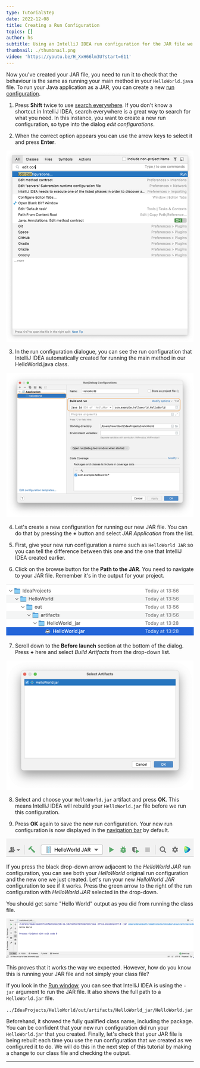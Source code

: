 ```yaml
---
type: TutorialStep
date: 2022-12-08
title: Creating a Run Configuration
topics: []
author: hs
subtitle: Using an IntelliJ IDEA run configuration for the JAR file we created.
thumbnail: ./thumbnail.png
video: 'https://youtu.be/H_XxH66lm3U?start=611'
---
```


Now you've created your JAR file, you need to run it to check that the behaviour is the same as running your main method in your `HelloWorld.java` file. To run your Java application as a JAR, you can create a new [run configuration](https://www.jetbrains.com/help/idea/run-debug-configuration.html). 

1) Press **Shift** twice to use [search everywhere](https://www.jetbrains.com/idea/guide/tips/search-everywhere/). If you don't know a shortcut in IntelliJ IDEA, search everywhere is a great way to search for what you need. In this instance, you want to create a new run configuration, so type into the dialog _edit configurations_.


2) When the correct option appears you can use the arrow keys to select it and press **Enter**. 

 ![Searching for edit configurations in search everywhere](edit-config-search-everywhere.png)

3) In the run configuration dialogue, you can see the run configuration that IntelliJ IDEA automatically created for running the main method in our HelloWorld.java class. 

![Run configuration for HelloWorld.java](class-run-configuration.png)

4) Let's create a new configuration for running our new JAR file. You can do that by pressing the **+** button and select _JAR Application_ from the list.


5) First, give your new run configuration a name such as `HelloWorld JAR` so you can tell the difference between this one and the one that IntelliJ IDEA created earlier. 


6) Click on the browse button for the **Path to the JAR**. You need to navigate to your JAR file. Remember it's in the output for your project. 

![Path to JAR file](path-to-jar.png)

7) Scroll down to the **Before launch** section at the bottom of the dialog. Press **+** here and select _Build Artifacts_ from the drop-down list.

 ![Select artifacts](select-artifacts.png)

8) Select and choose your `HelloWorld.jar` artifact and press **OK**. This means IntelliJ IDEA will rebuild your `HelloWorld.jar` file before we run this configuration. 


9) Press **OK** again to save the new run configuration. Your new run configuration is now displayed in the [navigation bar](https://www.jetbrains.com/help/idea/run-debug-configuration.html) by default.

![New JAR run configuration in the navigation bar](new-run-config-nav-bar.png)

If you press the black drop-down arrow adjacent to the _HelloWorld JAR_ run configuration, you can see both your _HelloWorld_ original run configuration and the new one we just created. Let's run your new _HelloWorld JAR_ configuration to see if it works. Press the green arrow to the right of the run configuration with _HelloWorld JAR_ selected in the drop-down. 

You should get same "Hello World" output as you did from running the class file.

![Run window from the JAR file](run-output-with-jar.png)

This proves that it works the way we expected. However, how do you know this is running your JAR file and not simply your class file? 

If you look in the [Run window](https://www.jetbrains.com/help/idea/run-tool-window.html), you can see that IntelliJ IDEA is using the `-jar` argument to run the JAR file. It also shows the full path to a `HelloWorld.jar` file.

`../IdeaProjects/HelloWorld/out/artifacts/HelloWorld_jar/HelloWorld.jar`

Beforehand, it showed the fully qualified class name, including the package. You can be confident that your new run configuration did run your `HelloWorld.jar` that you created. Finally, let's check that your JAR file is being rebuilt each time you use the run configuration that we created as we configured it to do. We will do this in the next step of this tutorial by making a change to our class file and checking the output.

---
